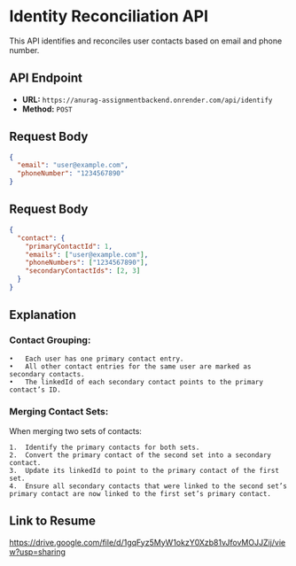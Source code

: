# Identity Reconciliation API

This API identifies and reconciles user contacts based on email and phone number.

## API Endpoint

- **URL:** `https://anurag-assignmentbackend.onrender.com/api/identify`
- **Method:** `POST`

## Request Body

```json
{
  "email": "user@example.com",
  "phoneNumber": "1234567890"
}
```

## Request Body

```json
{
  "contact": {
    "primaryContactId": 1,
    "emails": ["user@example.com"],
    "phoneNumbers": ["1234567890"],
    "secondaryContactIds": [2, 3]
  }
}
```

## Explanation

### Contact Grouping:

	•	Each user has one primary contact entry.
	•	All other contact entries for the same user are marked as secondary contacts.
	•	The linkedId of each secondary contact points to the primary contact’s ID.

### Merging Contact Sets:

When merging two sets of contacts:

	1.	Identify the primary contacts for both sets.
	2.	Convert the primary contact of the second set into a secondary contact.
	3.	Update its linkedId to point to the primary contact of the first set.
	4.	Ensure all secondary contacts that were linked to the second set’s primary contact are now linked to the first set’s primary contact.

## Link to Resume
https://drive.google.com/file/d/1gqFyz5MyW1okzY0Xzb81vJfovMOJJZij/view?usp=sharing